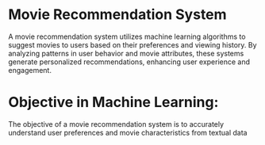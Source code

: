 # Movie Recommendation System
A movie recommendation system utilizes machine learning algorithms to suggest movies to users based on their preferences and viewing history. 
By analyzing patterns in user behavior and movie attributes, these systems generate personalized recommendations, enhancing user experience and engagement.

# Objective in Machine Learning:
The objective of a movie recommendation system is to accurately understand user preferences and movie characteristics from textual data
